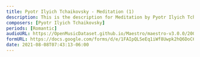 ```yaml
---
title: Pyotr Ilyich Tchaikovsky - Meditation (1)
description: This is the description for Meditation by Pyotr Ilyich Tchaikovsky
composers: [Pyotr Ilyich Tchaikovsky]
periods: [Romantic]
audioURL: https://OpenMusicDataset.github.io/Maestro/maestro-v3.0.0/2006/MIDI-Unprocessed_24_R1_2006_01-05_ORIG_MID--AUDIO_24_R1_2006_04_Track04_wav.midi
formURL: https://docs.google.com/forms/d/e/1FAIpQLSeEq1iWf8Uwpk2hQ6DoC6923iZqF7rSAlXCggtubSok5ldOHg/viewform
date: 2021-08-08T07:43:13-06:00
---
```

